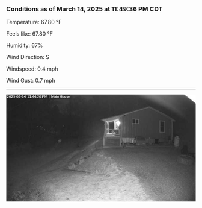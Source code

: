 ### Conditions as of March 14, 2025 at 11:49:36 PM CDT 

Temperature: 67.80 &deg;F

Feels like: 67.80 &deg;F

Humidity: 67%

Wind Direction: S

Windspeed: 0.4 mph

Wind Gust: 0.7 mph

---

<img src="./images/latest.jpeg"/>

